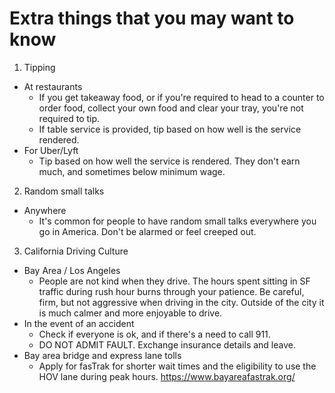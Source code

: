 # Extra things that you may want to know

1. Tipping
- At restaurants
  - If you get takeaway food, or if you're required to head to a counter to order food, collect your own food and clear your tray, you're not required to tip.
  - If table service is provided, tip based on how well is the service rendered.
- For Uber/Lyft
  - Tip based on how well the service is rendered. They don't earn much, and sometimes below minimum wage.
  
2. Random small talks
- Anywhere
  - It's common for people to have random small talks everywhere you go in America. Don't be alarmed or feel creeped out. 

3. California Driving Culture
- Bay Area / Los Angeles
  - People are not kind when they drive. The hours spent sitting in SF traffic during rush hour burns through your patience. Be careful, firm, but not aggressive when driving in the city. Outside of the city it is much calmer and more enjoyable to drive.
- In the event of an accident
  - Check if everyone is ok, and if there's a need to call 911.
  - DO NOT ADMIT FAULT. Exchange insurance details and leave.
- Bay area bridge and express lane tolls
  - Apply for fasTrak for shorter wait times and the eligibility to use the HOV lane during peak hours. https://www.bayareafastrak.org/
